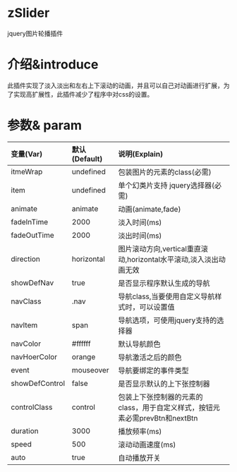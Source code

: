 zSlider
=========

jquery图片轮播插件

介绍&introduce
=========

此插件实现了淡入淡出和左右上下滚动的动画，并且可以自己对动画进行扩展，为了实现高扩展性，此插件减少了程序中对css的设置。

参数& param
=========
|	变量(Var)       	|	默认(Default)	    |	说明(Explain)	|
|	:--------------- 	|	:-------------------	|	:---------------	|
|	itmeWrap      	|	undefined	        |	包装图片的元素的class(必需)		|
|	item					|	undefined			|	单个幻类片支持 jquery选择器(必需)	|
|	animate			|	animate	          	|	动画(animate,fade)	|
|	fadeInTime		|	2000	           		| 	淡入时间(ms)	|
|	fadeOutTime   	|	2000	            	| 	淡出时间(ms)	|
|	direction	        |	horizontal	      	| 	图片滚动方向,vertical重直滚动,horizontal水平滚动,淡入淡出动画无效		|
|	showDefNav  	|	true	            		| 	是否显示程序默认生成的导航	|
|	navClass	        |	.nav	              		| 	导航class,当要使用自定义导航样式时，可以设置值	|
|	navItem 			|	span						|	导航选项，可使用jquery支持的选择器	|
|	navColor    	    |	#ffffff	          		| 	默认导航颜色	|
|	navHoerColor	|	orange	          		| 	导航激活之后的颜色	|
|	event          	    |	mouseover	        | 	导航要绑定的事件类型	|	
|	showDefControl	|	false	           		| 	是否显示默认的上下张控制器	|
|	controlClass	    |	control	          		| 	包装上下张控制器的元素的class，用于自定义样式，按钮元素必需prevBtn和nextBtn	|
|	duration	        |	3000	            	| 	播放频率(ms)	|
|	speed	            |	500	              		| 	滚动动画速度(ms)	|
|	auto	            	|	true	            		| 	自动播放开关	|
